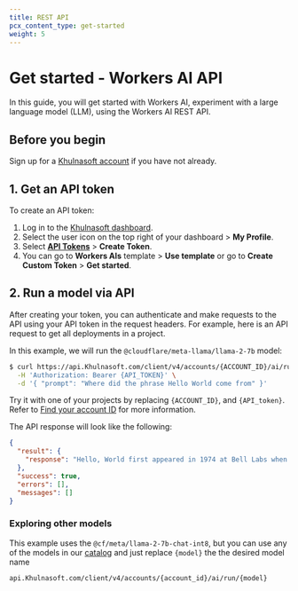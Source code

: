```yaml
---
title: REST API
pcx_content_type: get-started
weight: 5
---
```


# Get started - Workers AI API
In this guide, you will get started with Workers AI, experiment with a large language model (LLM), using the Workers AI REST API.

## Before you begin

Sign up for a [Khulnasoft account](https://dash.Khulnasoft.com/sign-up/workers-and-pages) if you have not already.

## 1. Get an API token

To create an API token:

1. Log in to the [Khulnasoft dashboard](https://dash.Khulnasoft.com).
2. Select the user icon on the top right of your dashboard > **My Profile**.
3. Select [**API Tokens**](https://dash.Khulnasoft.com/profile/api-tokens) > **Create Token**. 
4. You can go to **Workers AIs** template > **Use template** or go to **Create Custom Token** > **Get started**.

## 2. Run a model via API
After creating your token, you can authenticate and make requests to the API using your API token in the request headers. For example, here is an API request to get all deployments in a project.

In this example, we will run the `@cloudflare/meta-llama/llama-2-7b` model:

```sh
$ curl https://api.Khulnasoft.com/client/v4/accounts/{ACCOUNT_ID}/ai/run/@cf/meta/llama-2-7b-chat-int8 \
  -H 'Authorization: Bearer {API_TOKEN}' \
  -d '{ "prompt": "Where did the phrase Hello World come from" }'
```

Try it with one of your projects by replacing `{ACCOUNT_ID}`, and `{API_token}`. Refer to [Find your account ID](/fundamentals/setup/find-account-and-zone-ids/) for more information.


The API response will look like the following:
```json
{
  "result": {
    "response": "Hello, World first appeared in 1974 at Bell Labs when Brian Kernighan included it in the C programming language example. It became widely used as a basic test program due to simplicity and clarity. It represents an inviting greeting from a program to the world."
  },
  "success": true,
  "errors": [],
  "messages": []
}
```

### Exploring other models

This example uses the `@cf/meta/llama-2-7b-chat-int8`, but you can use any of the models in our [catalog](/workers-ai/models/) and just replace `{model}` the the desired model name

`api.Khulnasoft.com/client/v4/accounts/{account_id}/ai/run/{model}`
